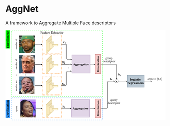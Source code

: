 # AggNet
A framework to Aggregate Multiple Face descriptors

<p align='center'>
  <img src='Figs/aggnet-overview.pdf' width='800px'\>
</p>
